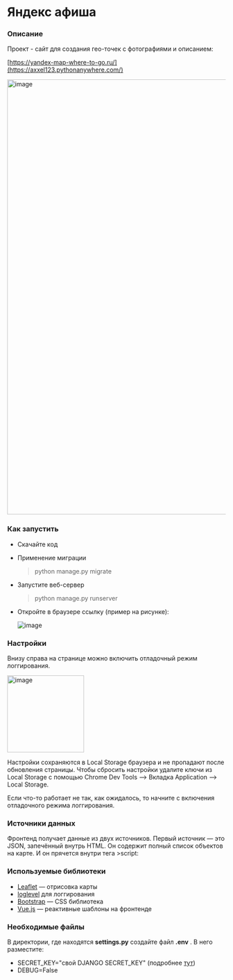 # Яндекс афиша

### Описание

Проект - сайт для создания гео-точек с фотографиями и описанием:

[https://yandex-map-where-to-go.ru/](https://axxel123.pythonanywhere.com/)

<img width="1000" alt="image" src="https://user-images.githubusercontent.com/58893102/218958707-93a7489c-e653-4d08-b2b6-e8cefdbedafa.png">

### Как запустить
- Скачайте код
- Применение миграции

  >python manage.py migrate

- Запустите веб-сервер

  >python manage.py runserver

- Откройте в браузере ссылку (пример на рисунке):

  ![image](https://user-images.githubusercontent.com/58893102/218447613-9a58db02-d718-4bf4-8d18-ceb4bb2ee908.png)


### Настройки
Внизу справа на странице можно включить отладочный режим логгирования.

<img width="177" alt="image" src="https://user-images.githubusercontent.com/58893102/218959326-29d2b0cb-f4cd-4a23-b3a0-69db2022bdac.png">

Настройки сохраняются в Local Storage браузера и не пропадают после обновления страницы. Чтобы сбросить настройки удалите ключи из Local Storage с помощью Chrome Dev Tools —> Вкладка Application —> Local Storage.

Если что-то работает не так, как ожидалось, то начните с включения отладочного режима логгирования.


### Источники данных

Фронтенд получает данные из двух источников. Первый источник — это JSON, запечённый внутрь HTML. Он содержит полный список объектов на карте. И он прячется внутри тега >script:

### Используемые библиотеки

* [Leaflet](https://leafletjs.com/) — отрисовка карты
* [loglevel](https://www.npmjs.com/package/loglevel) для логгирования
* [Bootstrap](https://getbootstrap.com/) — CSS библиотека
* [Vue.js](https://ru.vuejs.org/) — реактивные шаблоны на фронтенде

### Необходимые файлы

В директории, где находятся **settings.py** создайте файл **.env** .
В него разместите:
- SECRET_KEY="свой DJANGO SECRET_KEY" (подробнее [тут](https://docs.djangoproject.com/en/4.1/ref/settings/#secret-key))
- DEBUG=False





